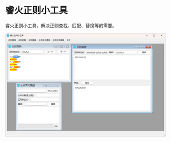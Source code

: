 # 睿火正则小工具
睿火正则小工具，解决正则查找、匹配、替换等的需要。

![wisefire-regular-tool-v1.2.1](wisefire-regular-tool-v1.2.1.png)
